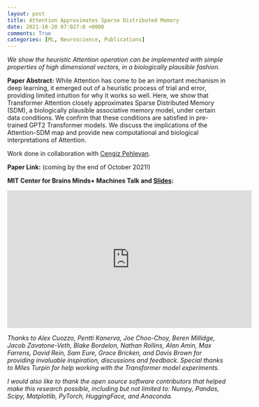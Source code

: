 ```yaml
---
layout: post
title: Attention Approximates Sparse Distributed Memory
date: 2021-10-20 07:027:0 +0000
comments: True
categories: [ML, Neuroscience, Publications]
---
```


*We show the heuristic Attention operation can be implemented with simple properties of high dimensional vectors, in a biologically plausible fashion.*

**Paper Abstract:** While Attention has come to be an important mechanism in deep learning, it emerged out of a heuristic process of trial and error, providing limited intuition for why it works so well. Here, we show that Transformer Attention closely approximates Sparse Distributed Memory (SDM), a biologically plausible associative memory model, under certain data conditions. We confirm that these conditions are satisfied in pre-trained GPT2 Transformer models. We discuss the implications of the Attention-SDM map and provide new computational and biological interpretations of Attention.

Work done in collaboration with [Cengiz Pehlevan](https://pehlevan.seas.harvard.edu/).

**Paper Link:** (coming by the end of October 2021!)

**MIT Center for Brains Minds+ Machines Talk and [Slides](https://docs.google.com/presentation/d/1gGErBUIDM5SQCroovgTGmwgaz61EZ6RdN-eg8niCb0w/edit?usp=sharing):**<br>

<iframe width="560" height="315" src="https://www.youtube.com/embed/THIIk7LR9_8" title="YouTube video player" frameborder="0" allow="accelerometer; autoplay; clipboard-write; encrypted-media; gyroscope; picture-in-picture" allowfullscreen></iframe>



*Thanks to Alex Cuozzo, Pentti Kanerva, Joe Choo-Choy, Beren Millidge, Jacob Zavatone-Veth, Blake Bordelon, Nathan Rollins, Alan Amin, Max Farrens, David Rein, Sam Eure, Grace Bricken, and Davis Brown for providing invaluable inspiration, discussions and feedback. Special thanks to Miles Turpin for help working with the Transformer model experiments.*

*I would also like to thank the open source software contributors that helped make this research possible, including but not limited to: Numpy, Pandas, Scipy, Matplotlib, PyTorch, HuggingFace, and Anaconda.*

